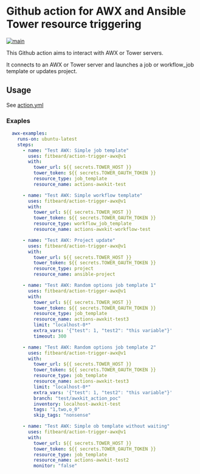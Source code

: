 # Github action for AWX and Ansible Tower resource triggering

[![main](https://github.com/fitbeard/action-trigger-awx/actions/workflows/main.yml/badge.svg?branch=main)](https://github.com/fitbeard/action-trigger-awx/actions/workflows/main.yml)

This Github action aims to interact with AWX or Tower servers.

It connects to an AWX or Tower server and launches a job or workflow_job template or updates project.

## Usage

See [action.yml](action.yml)

### Exaples

```yaml
  awx-examples:
    runs-on: ubuntu-latest
    steps:
      - name: "Test AWX: Simple job template"
        uses: fitbeard/action-trigger-awx@v1
        with:
          tower_url: ${{ secrets.TOWER_HOST }}
          tower_token: ${{ secrets.TOWER_OAUTH_TOKEN }}
          resource_type: job_template
          resource_name: actions-awxkit-test

      - name: "Test AWX: Simple workflow template"
        uses: fitbeard/action-trigger-awx@v1
        with:
          tower_url: ${{ secrets.TOWER_HOST }}
          tower_token: ${{ secrets.TOWER_OAUTH_TOKEN }}
          resource_type: workflow_job_template
          resource_name: actions-awxkit-workflow-test

      - name: "Test AWX: Project update"
        uses: fitbeard/action-trigger-awx@v1
        with:
          tower_url: ${{ secrets.TOWER_HOST }}
          tower_token: ${{ secrets.TOWER_OAUTH_TOKEN }}
          resource_type: project
          resource_name: ansible-project

      - name: "Test AWX: Random options job template 1"
        uses: fitbeard/action-trigger-awx@v1
        with:
          tower_url: ${{ secrets.TOWER_HOST }}
          tower_token: ${{ secrets.TOWER_OAUTH_TOKEN }}
          resource_type: job_template
          resource_name: actions-awxkit-test3
          limit: "localhost-0*"
          extra_vars: '{"test": 1, "test2": "this variable"}'
          timeout: 300

      - name: "Test AWX: Random options job template 2"
        uses: fitbeard/action-trigger-awx@v1
        with:
          tower_url: ${{ secrets.TOWER_HOST }}
          tower_token: ${{ secrets.TOWER_OAUTH_TOKEN }}
          resource_type: job_template
          resource_name: actions-awxkit-test3
          limit: "localhost-0*"
          extra_vars: '{"test": 1, "test2": "this variable"}'
          branch: "test/awxkit_action_poc"
          inventory: localhost-awxkit-test
          tags: "1,two,o_0"
          skip_tags: "nonsense"

      - name: "Test AWX: Simple ob template without waiting"
        uses: fitbeard/action-trigger-awx@v1
        with:
          tower_url: ${{ secrets.TOWER_HOST }}
          tower_token: ${{ secrets.TOWER_OAUTH_TOKEN }}
          resource_type: job_template
          resource_name: actions-awxkit-test2
          monitor: "false"
```
